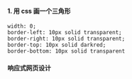 #### 1. 用 css 画一个三角形

```
width: 0;
border-left: 10px solid transparent;
border-right: 10px solid transparent;
border-top: 10px solid darkred;
border-bottom: 10px solid transparent
```

#### 响应式网页设计
